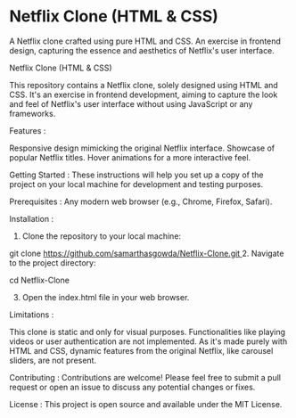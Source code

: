 # Netflix Clone (HTML & CSS)
A Netflix clone crafted using pure HTML and CSS. An exercise in frontend design, capturing the essence and aesthetics of Netflix's user interface.

Netflix Clone (HTML & CSS)

This repository contains a Netflix clone, solely designed using HTML and CSS. It's an exercise in frontend development, aiming to capture the look and feel of Netflix's user interface without using JavaScript or any frameworks.

Features :

Responsive design mimicking the original Netflix interface.
Showcase of popular Netflix titles.
Hover animations for a more interactive feel.

Getting Started :
These instructions will help you set up a copy of the project on your local machine for development and testing purposes.

Prerequisites :
Any modern web browser (e.g., Chrome, Firefox, Safari).

Installation :
1. Clone the repository to your local machine:

git clone [https://github.com/samarthasgowda/Netflix-Clone.git
](https://github.com/samarthasgowda/netflix-clone.git)
2. Navigate to the project directory:

cd Netflix-Clone

3. Open the index.html file in your web browser.

Limitations :

This clone is static and only for visual purposes. Functionalities like playing videos or user authentication are not implemented.
As it's made purely with HTML and CSS, dynamic features from the original Netflix, like carousel sliders, are not present.

Contributing :
Contributions are welcome! Please feel free to submit a pull request or open an issue to discuss any potential changes or fixes.

License :
This project is open source and available under the MIT License.

<!-- Proudly created with GPRM ( https://gprm.itsvg.in ) -->
